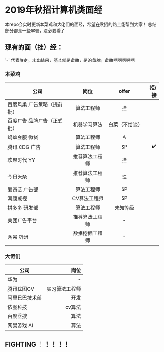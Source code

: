 # 2019年秋招计算机类面经

本repo会实时更新本菜鸡和大佬们的面经，希望在秋招的路上能帮到大家！
总结部分都是一些牢骚，没必要看了
## 现有的面（挂）经：
'-' 代表待定，未出结果，基本就是备胎，是的备胎，备胎啊啊啊啊啊
### 本菜鸡
| 公司 | 岗位 | offer | 拒/接 |
| - | :-: | :-: |-: | 
| 百度风巢 广告策略（提前批） | 算法工程师 | 挂 | |
| 百度广告 品牌广告（正式批）| 机器学习算法 | 白菜（不给谈） | |
| 蚂蚁金服 微贷 | 算法工程师 | A | |
| 腾讯 CDG 广告 | 算法工程师 | SP | ✔️  |
| 欢聚时代 YY | 推荐算法工程师 | 挂 | |
| 今日头条 | 推荐算法工程师 | 挂 | |
| 爱奇艺 广告部 | 算法工程师| SP | |
| 海康威视 | CV算法工程师 | SP | |
| 拼多多 研发部 | 算法工程师 | 未知等级 | |
| 美团广告平台 | 推荐算法工程师 | - | |
| 网易 杭研 | 数据挖掘工程师 | - | |

### 大佬们
| 公司 | 岗位 |  
| - | -: | 
| 华为 | -| 
| 腾讯优图CV | 实习算法工程师 |  
| 阿里巴巴技术部 | 开发 | 
| 依图科技 | cv算法 | 
| 百度垂搜 | 算法 | 
| 网易游戏 AI| 算法 | 

## FIGHTING ！！！！！





